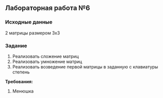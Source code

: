 ## Лабораторная работа №6

### Исходные данные
2 матрицы размером 3х3

### Задание
1. Реализовать сложение матриц 
2. Реализовать умножение матриц
3. Реализовать возведение первой матрицы в заданную с клавиатуры степень

**Требования:** 
1. Менюшка